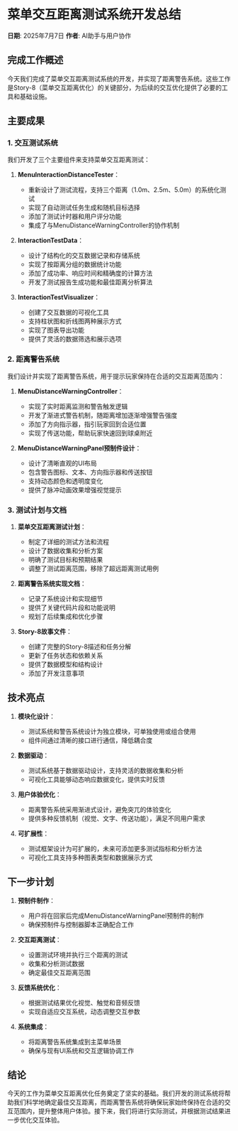 # 菜单交互距离测试系统开发总结

**日期**: 2025年7月7日
**作者**: AI助手与用户协作

## 完成工作概述

今天我们完成了菜单交互距离测试系统的开发，并实现了距离警告系统。这些工作是Story-8（菜单交互距离优化）的关键部分，为后续的交互优化提供了必要的工具和基础设施。

## 主要成果

### 1. 交互测试系统

我们开发了三个主要组件来支持菜单交互距离测试：

1. **MenuInteractionDistanceTester**：
   - 重新设计了测试流程，支持三个距离（1.0m、2.5m、5.0m）的系统化测试
   - 实现了自动测试任务生成和随机目标选择
   - 添加了测试计时器和用户评分功能
   - 集成了与MenuDistanceWarningController的协作机制

2. **InteractionTestData**：
   - 设计了结构化的交互数据记录和存储系统
   - 实现了按距离分组的数据统计功能
   - 添加了成功率、响应时间和精确度的计算方法
   - 开发了测试报告生成功能和最佳距离分析算法

3. **InteractionTestVisualizer**：
   - 创建了交互数据的可视化工具
   - 支持柱状图和折线图两种展示方式
   - 实现了图表导出功能
   - 提供了灵活的数据筛选和展示选项

### 2. 距离警告系统

我们设计并实现了距离警告系统，用于提示玩家保持在合适的交互距离范围内：

1. **MenuDistanceWarningController**：
   - 实现了实时距离监测和警告触发逻辑
   - 开发了渐进式警告机制，随距离增加逐渐增强警告强度
   - 添加了方向指示器，指引玩家回到合适位置
   - 实现了传送功能，帮助玩家快速回到球桌附近

2. **MenuDistanceWarningPanel预制件设计**：
   - 设计了清晰直观的UI布局
   - 包含警告图标、文本、方向指示器和传送按钮
   - 支持动态颜色和透明度变化
   - 提供了脉冲动画效果增强视觉提示

### 3. 测试计划与文档

1. **菜单交互距离测试计划**：
   - 制定了详细的测试方法和流程
   - 设计了数据收集和分析方案
   - 明确了测试目标和预期结果
   - 调整了测试距离范围，移除了超远距离测试用例

2. **距离警告系统实现文档**：
   - 记录了系统设计和实现细节
   - 提供了关键代码片段和功能说明
   - 规划了后续集成和优化步骤

3. **Story-8故事文件**：
   - 创建了完整的Story-8描述和任务分解
   - 更新了任务状态和依赖关系
   - 提供了数据模型和结构设计
   - 添加了开发注意事项

## 技术亮点

1. **模块化设计**：
   - 测试系统和警告系统设计为独立模块，可单独使用或组合使用
   - 组件间通过清晰的接口进行通信，降低耦合度

2. **数据驱动**：
   - 测试系统基于数据驱动设计，支持灵活的数据收集和分析
   - 可视化工具能够动态响应数据变化，提供实时反馈

3. **用户体验优化**：
   - 距离警告系统采用渐进式设计，避免突兀的体验变化
   - 提供多种反馈机制（视觉、文字、传送功能），满足不同用户需求

4. **可扩展性**：
   - 测试框架设计为可扩展的，未来可添加更多测试指标和分析方法
   - 可视化工具支持多种图表类型和数据展示方式

## 下一步计划

1. **预制件制作**：
   - 用户将在回家后完成MenuDistanceWarningPanel预制件的制作
   - 确保预制件与控制器脚本正确配合工作

2. **交互距离测试**：
   - 设置测试环境并执行三个距离的测试
   - 收集和分析测试数据
   - 确定最佳交互距离范围

3. **反馈系统优化**：
   - 根据测试结果优化视觉、触觉和音频反馈
   - 实现自适应交互系统，动态调整交互参数

4. **系统集成**：
   - 将距离警告系统集成到主菜单场景
   - 确保与现有UI系统和交互逻辑协调工作

## 结论

今天的工作为菜单交互距离优化任务奠定了坚实的基础。我们开发的测试系统将帮助我们科学地确定最佳交互距离，而距离警告系统将确保玩家始终保持在合适的交互范围内，提升整体用户体验。接下来，我们将进行实际测试，并根据测试结果进一步优化交互体验。